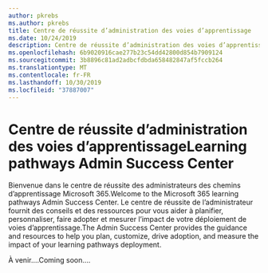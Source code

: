 ```yaml
---
author: pkrebs
ms.author: pkrebs
title: Centre de réussite d’administration des voies d’apprentissage
ms.date: 10/24/2019
description: Centre de réussite d’administration des voies d’apprentissage
ms.openlocfilehash: 6b9020916cae277b23c54dd42800d854b7909124
ms.sourcegitcommit: 3b8896c81ad2adbcfdbda658482847af5fccb264
ms.translationtype: MT
ms.contentlocale: fr-FR
ms.lasthandoff: 10/30/2019
ms.locfileid: "37887007"
---
```

# <a name="learning-pathways-admin-success-center"></a><span data-ttu-id="d1512-103">Centre de réussite d’administration des voies d’apprentissage</span><span class="sxs-lookup"><span data-stu-id="d1512-103">Learning pathways Admin Success Center</span></span>

<span data-ttu-id="d1512-104">Bienvenue dans le centre de réussite des administrateurs des chemins d’apprentissage Microsoft 365.</span><span class="sxs-lookup"><span data-stu-id="d1512-104">Welcome to the Microsoft 365 learning pathways Admin Success Center.</span></span> <span data-ttu-id="d1512-105">Le centre de réussite de l’administrateur fournit des conseils et des ressources pour vous aider à planifier, personnaliser, faire adopter et mesurer l’impact de votre déploiement de voies d’apprentissage.</span><span class="sxs-lookup"><span data-stu-id="d1512-105">The Admin Success Center provides the guidance and resources to help you plan, customize, drive adoption, and measure the impact of your learning pathways deployment.</span></span>

<span data-ttu-id="d1512-106">À venir....</span><span class="sxs-lookup"><span data-stu-id="d1512-106">Coming soon....</span></span>


